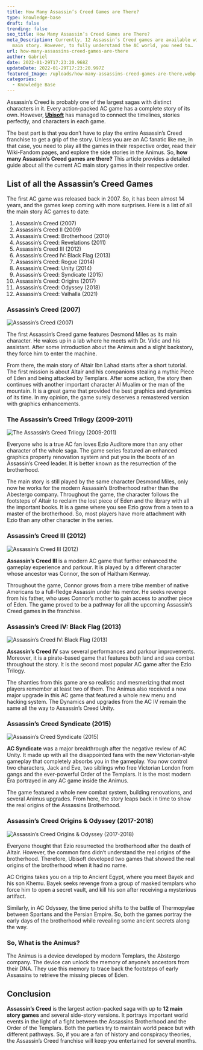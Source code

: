 ```yaml
---
title: How Many Assassin’s Creed Games are There?
type: knowledge-base
draft: false
trending: false
seo_title: How Many Assassin’s Creed Games are There?
meta_Description: Currently, 12 Assassin’s Creed games are available with the
  main story. However, to fully understand the AC world, you need to…
url: how-many-assassins-creed-games-are-there
author: Gabriel
date: 2022-01-29T17:23:20.968Z
updateDate: 2022-01-29T17:23:20.997Z
featured_Image: /uploads/how-many-assassins-creed-games-are-there.webp
categories:
  - Knowledge Base
---
```

Assassin’s Creed is probably one of the largest sagas with distinct characters in it. Every action-packed AC game has a complete story of its own. However, **[Ubisoft](https://www.ubisoft.com/en-us/)** has managed to connect the timelines, stories perfectly, and characters in each game. 

The best part is that you don’t have to play the entire Assassin’s Creed franchise to get a grip of the story. Unless you are an AC fanatic like me, in that case, you need to play all the games in their respective order, read their Wiki-Fandom pages, and explore the side stories in the Animus. So, **how many Assassin’s Creed games are there?** This article provides a detailed guide about all the current AC main story games in their respective order.

## List of all the Assassin’s Creed Games

The first AC game was released back in 2007. So, it has been almost 14 years, and the games keep coming with more surprises. Here is a list of all the main story AC games to date:

1. Assassin’s Creed (2007)
2. Assassin’s Creed II (2009)
3. Assassin’s Creed: Brotherhood (2010)
4. Assassin’s Creed: Revelations (2011)
5. Assassin’s Creed III (2012)
6. Assassin’s Creed IV: Black Flag (2013)
7. Assassin’s Creed: Rogue (2014)
8. Assassin’s Creed: Unity (2014)
9. Assassin’s Creed: Syndicate (2015)
10. Assassin’s Creed: Origins (2017)
11. Assassin’s Creed: Odyssey (2018)
12. Assassin’s Creed: Valhalla (2021)

### Assassin’s Creed (2007)

![Assassin’s Creed (2007)](/uploads/assasins-creed-2007.webp "Assassin’s Creed (2007)")

The first Assassin’s Creed game features Desmond Miles as its main character. He wakes up in a lab where he meets with Dr. Vidic and his assistant. After some introduction about the Animus and a slight backstory, they force him to enter the machine. 

From there, the main story of Altair Ibn Lahad starts after a short tutorial. The first mission is about Altair and his companions stealing a mythic Piece of Eden and being attacked by Templars. After some action, the story then continues with another important character Al Mualim or the man of the mountain. It is a great game that provided the best graphics and dynamics of its time. In my opinion, the game surely deserves a remastered version with graphics enhancements.

### The Assassin’s Creed Trilogy (2009-2011)

![The Assassin’s Creed Trilogy (2009-2011)](/uploads/assasins-creed-trilogy-2009-2011-.webp "The Assassin’s Creed Trilogy (2009-2011)")

Everyone who is a true AC fan loves Ezio Auditore more than any other character of the whole saga. The game series featured an enhanced graphics property renovation system and put you in the boots of an Assassin’s Creed leader. It is better known as the resurrection of the brotherhood. 

The main story is still played by the same character Desmond Miles, only now he works for the modern Assassin’s Brotherhood rather than the Abestergo company. Throughout the game, the character follows the footsteps of Altair to reclaim the lost piece of Eden and the library with all the important books. It is a game where you see Ezio grow from a teen to a master of the brotherhood. So, most players have more attachment with Ezio than any other character in the series.

### Assassin’s Creed III (2012)

![Assassin’s Creed III (2012)](/uploads/assassins-creed-iii-2012-.webp "Assassin’s Creed III (2012)")

**Assassin’s Creed III** is a modern AC game that further enhanced the gameplay experience and parkour. It is played by a different character whose ancestor was Connor, the son of Haitham Kenway. 

Throughout the game, Connor grows from a mere tribe member of native Americans to a full-fledge Assassin under his mentor. He seeks revenge from his father, who uses Connor’s mother to gain access to another piece of Eden. The game proved to be a pathway for all the upcoming Assassin’s Creed games in the franchise.

### Assassin’s Creed IV: Black Flag (2013)

![Assassin’s Creed IV: Black Flag (2013)](/uploads/assassins-creed-iv-black-flag-2013-.webp "Assassin’s Creed IV: Black Flag (2013)")

**Assassin’s Creed IV** saw several performances and parkour improvements. Moreover, it is a pirate-based game that features both land and sea combat throughout the story. It is the second most popular AC game after the Ezio Trilogy. 

The shanties from this game are so realistic and mesmerizing that most players remember at least two of them. The Animus also received a new major upgrade in this AC game that featured a whole new menu and hacking system. The Dynamics and upgrades from the AC IV remain the same all the way to Assassin’s Creed Unity.

### Assassin’s Creed Syndicate (2015)

![Assassin’s Creed Syndicate (2015)](/uploads/assassins-creed-syndicate-2015-.webp "Assassin’s Creed Syndicate (2015)")

**AC Syndicate** was a major breakthrough after the negative review of AC Unity. It made up with all the disappointed fans with the new Victorian-style gameplay that completely absorbs you in the gameplay. You now control two characters, Jack and Eve, two siblings who free Victorian London from gangs and the ever-powerful Order of the Templars. It is the most modern Era portrayed in any AC game inside the Animus. 

The game featured a whole new combat system, building renovations, and several Animus upgrades. From here, the story leaps back in time to show the real origins of the Assassins Brotherhood.

### Assassin’s Creed Origins & Odyssey (2017-2018)

![Assassin’s Creed Origins & Odyssey (2017-2018)](/uploads/assassins-creed-origins-odyssey-2017-2018-.webp "Assassin’s Creed Origins & Odyssey (2017-2018)")

Everyone thought that Ezio resurrected the brotherhood after the death of Altair. However, the common fans didn’t understand the real origins of the brotherhood. Therefore, Ubisoft developed two games that showed the real origins of the brotherhood when it had no name. 

AC Origins takes you on a trip to Ancient Egypt, where you meet Bayek and his son Khemu. Bayek seeks revenge from a group of masked templars who force him to open a secret vault, and kill his son after receiving a mysterious artifact.

Similarly, in AC Odyssey, the time period shifts to the battle of Thermopylae between Spartans and the Persian Empire. So, both the games portray the early days of the brotherhood while revealing some ancient secrets along the way.

### So, What is the Animus?

The Animus is a device developed by modern Templars, the Abstergo company. The device can unlock the memory of anyone’s ancestors from their DNA. They use this memory to trace back the footsteps of early Assassins to retrieve the missing pieces of Eden.

## Conclusion

**Assassin’s Creed** is the largest action-packed saga with up to **12 main story games** and several side-story versions. It portrays important world events in the light of a fight between the Assassins Brotherhood and the Order of the Templars. Both the parties try to maintain world peace but with different pathways. So, if you are a fan of history and conspiracy theories, the Assassin’s Creed franchise will keep you entertained for several months.